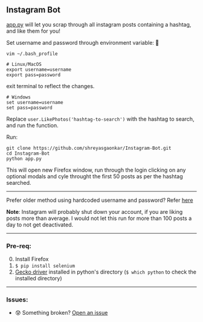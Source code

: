 ## Instagram Bot

[app.py](app.py) will let you scrap through all instagram posts containing a hashtag, and like them for you!

Set username and password through environment variable: :tada:

```Shell
vim ~/.bash_profile

# Linux/MacOS
export username=username
export pass=password
```
exit terminal to reflect the changes.

```Shell
# Windows
set username=username
set pass=password
```

Replace ```user.LikePhotos('hashtag-to-search')``` with the hashtag to search, and run the function.

Run:
```Shell
git clone https://github.com/shreyasgaonkar/Instagram-Bot.git
cd Instagram-Bot
python app.py
```

This will open new Firefox window, run through the login clicking on any optional modals and cyle throught the first 50 posts as per the hashtag searched.

----
Prefer older method using hardcoded username and password?  Refer [here](https://github.com/shreyasgaonkar/Instagram-Bot/tree/3a86f120770e8abc3b028b5e9167a15c71b89dad)

**Note**: Instagram will probably shut down your account, if you are liking posts more than average. I would not let this run for more than 100 posts a day to not get deactivated.

---
### Pre-req:

0. Install Firefox
1. ```$ pip install selenium```
2. [Gecko driver](https://github.com/mozilla/geckodriver/releases) installed in python's directory (```$ which python``` to check the installed directory)

---
### Issues:

- :cold_sweat: Something broken? [Open an issue](https://github.com/shreyasgaonkar/Instagram-Bot/issues)
